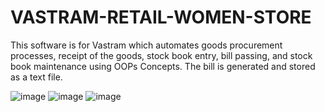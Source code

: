 # VASTRAM-RETAIL-WOMEN-STORE
This software is for Vastram which automates goods procurement processes, receipt of the goods, stock book entry, bill passing, and stock book maintenance using OOPs Concepts. The bill is generated and stored as a text file.

![image](https://user-images.githubusercontent.com/96876262/212296862-0d35c9a6-8404-44b2-99dd-aad6aebf62a1.png)
![image](https://user-images.githubusercontent.com/96876262/212296890-d3779802-cbbd-4e5e-92b2-30b21944a81c.png)
![image](https://user-images.githubusercontent.com/96876262/212296943-98401205-466f-4c45-a3c5-0f91ac339e3d.png)
